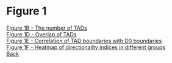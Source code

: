 # Figure 1

[Figure 1B - The number of TADs](../Scripts/Fig1B_Number_TAD.md)<br>
[Figure 1D - Overlap of TADs](../Scripts/Fig1D_TAD_Overlap.md)<br>
[Figure 1E - Correlation of TAD boundaries with D0 boundaries](../Scripts/Fig1E_TAD_Boundary_Correlation.md)<br>
[Figure 1F - Heatmap of directionality indices in different groups](../Scripts/Fig1F_TAD_Boundary_Correlation_Heatmap.md)<br>
[Back](../README.md)